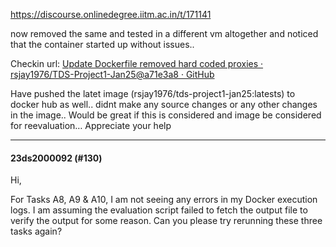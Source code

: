 https://discourse.onlinedegree.iitm.ac.in/t/171141

now removed the same and tested in a different vm altogether and noticed that the container  started up without issues..</p>
<p>Checkin url: <a class="inline-onebox" href="https://github.com/rsjay1976/TDS-Project1-Jan25/commit/a71e3a84b284d7621f2a769308340454ebd58583" rel="noopener nofollow ugc">Update Dockerfile removed hard coded proxies · rsjay1976/TDS-Project1-Jan25@a71e3a8 · GitHub</a></p>
<p>Have pushed the latet image (rsjay1976/tds-project1-jan25:latests) to docker hub as well.. didnt make any source changes or any other changes in the image.. Would be great if this is considered and image be considered for reevaluation… Appreciate your help</p><hr>

<h4>23ds2000092 (#130)</h4>
<p>Hi,</p>
<p>For Tasks A8, A9 &amp; A10, I am not seeing any errors in my Docker execution logs. I am assuming the evaluation script failed to fetch the output file to verify the output for some reason. Can you please try rerunning these three tasks again?